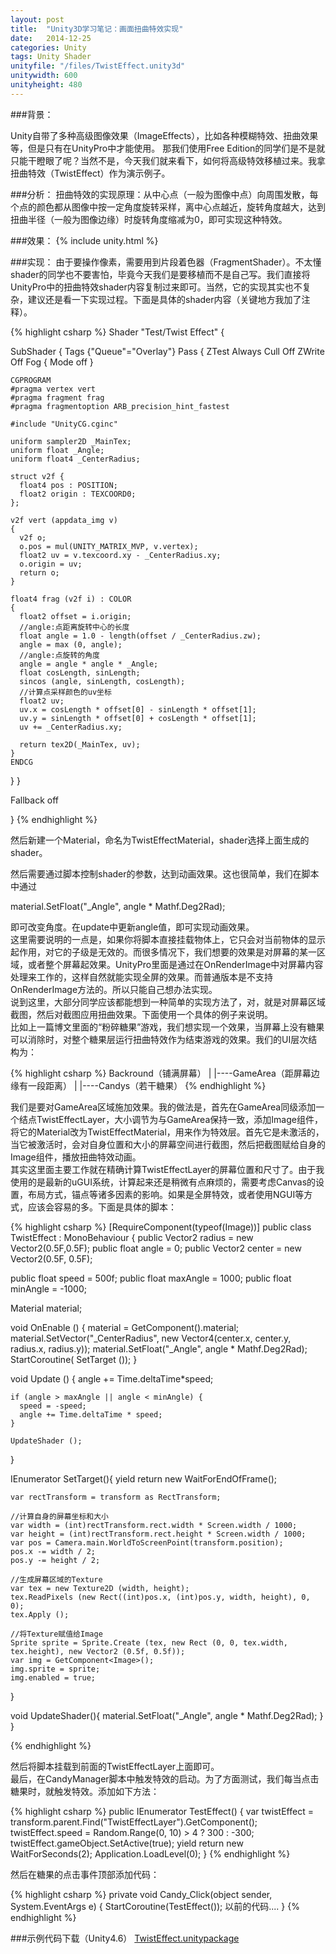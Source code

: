 ```yaml
---
layout: post
title:  "Unity3D学习笔记：画面扭曲特效实现"
date:   2014-12-25
categories: Unity
tags: Unity Shader
unityfile: "/files/TwistEffect.unity3d"
unitywidth: 600
unityheight: 480
---
```


###背景：

<!-- begin_summary -->

Unity自带了多种高级图像效果（ImageEffects），比如各种模糊特效、扭曲效果等，但是只有在UnityPro中才能使用。
那我们使用Free Edition的同学们是不是就只能干瞪眼了呢？当然不是，今天我们就来看下，如何将高级特效移植过来。我拿扭曲特效（TwistEffect）作为演示例子。

<!-- end_summary -->

###分析：
扭曲特效的实现原理：从中心点（一般为图像中点）向周围发散，每个点的颜色都从图像中按一定角度旋转采样，离中心点越近，旋转角度越大，达到扭曲半径（一般为图像边缘）时旋转角度缩减为0，即可实现这种特效。<br>

###效果：
{% include unity.html %}

###实现：
由于要操作像素，需要用到片段着色器（FragmentShader）。不太懂shader的同学也不要害怕，毕竟今天我们是要移植而不是自己写。我们直接将UnityPro中的扭曲特效shader内容复制过来即可。当然，它的实现其实也不复杂，建议还是看一下实现过程。下面是具体的shader内容（关键地方我加了注释）。<br>

{% highlight csharp %}
Shader "Test/Twist Effect" {

SubShader
{
  Tags  {"Queue"="Overlay"}
  Pass
  {
    ZTest Always Cull Off ZWrite Off
    Fog { Mode off }

    CGPROGRAM
    #pragma vertex vert
    #pragma fragment frag
    #pragma fragmentoption ARB_precision_hint_fastest 

    #include "UnityCG.cginc"

    uniform sampler2D _MainTex;
    uniform float _Angle;
    uniform float4 _CenterRadius;

    struct v2f {
      float4 pos : POSITION;
      float2 origin : TEXCOORD0;
    };

    v2f vert (appdata_img v)
    {
      v2f o;
      o.pos = mul(UNITY_MATRIX_MVP, v.vertex);
      float2 uv = v.texcoord.xy - _CenterRadius.xy;
      o.origin = uv; 
      return o;
    }

    float4 frag (v2f i) : COLOR
    {
      float2 offset = i.origin;
      //angle:点距离旋转中心的长度
      float angle = 1.0 - length(offset / _CenterRadius.zw);
      angle = max (0, angle);
      //angle:点旋转的角度
      angle = angle * angle * _Angle;
      float cosLength, sinLength;
      sincos (angle, sinLength, cosLength);
      //计算点采样颜色的uv坐标
      float2 uv;
      uv.x = cosLength * offset[0] - sinLength * offset[1];
      uv.y = sinLength * offset[0] + cosLength * offset[1];
      uv += _CenterRadius.xy;
  
      return tex2D(_MainTex, uv);
    }
    ENDCG

  }
}

Fallback off

}
{% endhighlight %}

然后新建一个Material，命名为TwistEffectMaterial，shader选择上面生成的shader。<br>

然后需要通过脚本控制shader的参数，达到动画效果。这也很简单，我们在脚本中通过
  
  material.SetFloat("_Angle", angle * Mathf.Deg2Rad);

即可改变角度。在update中更新angle值，即可实现动画效果。<br>
这里需要说明的一点是，如果你将脚本直接挂载物体上，它只会对当前物体的显示起作用，对它的子级是无效的。而很多情况下，我们想要的效果是对屏幕的某一区域，或者整个屏幕起效果。UnityPro里面是通过在OnRenderImage中对屏幕内容处理来工作的，这样自然就能实现全屏的效果。而普通版本是不支持OnRenderImage方法的。所以只能自己想办法实现。<br>
说到这里，大部分同学应该都能想到一种简单的实现方法了，对，就是对屏幕区域截图，然后对截图应用扭曲效果。下面使用一个具体的例子来说明。<br>
比如上一篇博文里面的“粉碎糖果”游戏，我们想实现一个效果，当屏幕上没有糖果可以消除时，对整个糖果层运行扭曲特效作为结束游戏的效果。我们的UI层次结构为：
  
{% highlight csharp %}
Backround（铺满屏幕）
|
|----GameArea（距屏幕边缘有一段距离）
      |
      |----Candys（若干糖果）
{% endhighlight %}

我们是要对GameArea区域施加效果。我的做法是，首先在GameArea同级添加一个结点TwistEffectLayer，大小调节为与GameArea保持一致，添加Image组件，将它的Material改为TwistEffectMaterial，用来作为特效层。首先它是未激活的，当它被激活时，会对自身位置和大小的屏幕空间进行截图，然后把截图赋给自身的Image组件，播放扭曲特效动画。<br>
其实这里面主要工作就在精确计算TwistEffectLayer的屏幕位置和尺寸了。由于我使用的是最新的uGUI系统，计算起来还是稍微有点麻烦的，需要考虑Canvas的设置，布局方式，锚点等诸多因素的影响。如果是全屏特效，或者使用NGUI等方式，应该会容易的多。下面是具体的脚本：


{% highlight csharp %}
[RequireComponent(typeof(Image))]
public class TwistEffect : MonoBehaviour {
  public Vector2  radius = new Vector2(0.5F,0.5F);
  public float    angle = 0;
  public Vector2  center = new Vector2(0.5F, 0.5F);

  public float speed = 500f;
  public float maxAngle = 1000;
  public float minAngle = -1000;

  Material material;

  void OnEnable () {
    material = GetComponent<Image>().material;
    material.SetVector("_CenterRadius", new Vector4(center.x, center.y, radius.x, radius.y));
    material.SetFloat("_Angle", angle * Mathf.Deg2Rad);
    StartCoroutine( SetTarget ());
  }
  
  void Update () {
    angle += Time.deltaTime*speed;

    if (angle > maxAngle || angle < minAngle) {
      speed = -speed;
      angle += Time.deltaTime * speed;
    }
     
    UpdateShader ();
  }

  IEnumerator SetTarget(){
    yield return new WaitForEndOfFrame();

    var rectTransform = transform as RectTransform;

    //计算自身的屏幕坐标和大小
    var width = (int)rectTransform.rect.width * Screen.width / 1000;
    var height = (int)rectTransform.rect.height * Screen.width / 1000;
    var pos = Camera.main.WorldToScreenPoint(transform.position);
    pos.x -= width / 2;
    pos.y -= height / 2;

    //生成屏幕区域的Texture
    var tex = new Texture2D (width, height);
    tex.ReadPixels (new Rect((int)pos.x, (int)pos.y, width, height), 0, 0);
    tex.Apply ();

    //将Texture赋值给Image
    Sprite sprite = Sprite.Create (tex, new Rect (0, 0, tex.width, tex.height), new Vector2 (0.5f, 0.5f));
    var img = GetComponent<Image>();
    img.sprite = sprite;
    img.enabled = true;
  }
  
  void UpdateShader(){
    material.SetFloat("_Angle", angle * Mathf.Deg2Rad);
  }
}

{% endhighlight %}

然后将脚本挂载到前面的TwistEffectLayer上面即可。<br>
最后，在CandyManager脚本中触发特效的启动。为了方面测试，我们每当点击糖果时，就触发特效。添加如下方法：

{% highlight csharp %}
public IEnumerator TestEffect()
{
    var twistEffect = transform.parent.Find("TwistEffectLayer").GetComponent<TwistEffect>();
    twistEffect.speed = Random.Range(0, 10) > 4 ? 300 : -300;
    twistEffect.gameObject.SetActive(true);
    yield return new WaitForSeconds(2);
    Application.LoadLevel(0);
}
{% endhighlight %}

然后在糖果的点击事件顶部添加代码：

{% highlight csharp %}
private void Candy_Click(object sender, System.EventArgs e)
{
    StartCoroutine(TestEffect());
    以前的代码....
}
{% endhighlight %}



###示例代码下载（Unity4.6）
[TwistEffect.unitypackage](/files/TwistEffect.unitypackage "TwistEffect.unitypackage")